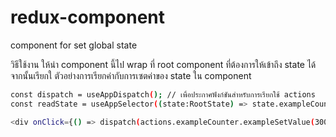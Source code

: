 # redux-component

component for set global state

วิธีใช้งาน
ให้นำ component นี้ไป wrap ที่ root component ที่ต้องการให้เข้าถึง state ได้ จากนั้นเรียกใ
ตัวอย่างการเรียกค่ากับการเซตค่าของ state ใน component

```bash
const dispatch = useAppDispatch(); // เพื่อประกาศฟังก์ชันสำหรับการเรียกใช้ actions
const readState = useAppSelector((state:RootState) => state.exampleCounter.exampleValue); // เพื่ออ่านค่า state

<div onClick={() => dispatch(actions.exampleCounter.exampleSetValue(300))}>Set</div>
```

<!--
สร้างไฟล์ globalStates.ts ไว้ที่ @/app แล้ว export default ตัวอย่างดังนี้

```bash
export default [
  // example state 1
  {
    name: "exampleCounter",
    initialState: { exampleValue: 0 },
    reducers: {
      exampleSetValue: (state: any, action: PayloadAction) => {
        state.exampleValue = action.payload;
      },
      exampleIncrease: (state: any) => {
        state.exampleValue = state.exampleValue + 1;
      },
      exampleDecrease: (state: any) => {
        state.exampleValue = state.exampleValue - 1;
      },
    },
  },
  // example state 2
  {
    name: "exampleString",
    initialState: { value: "Hello world" },
    reducers: {
      exampleSetValue: (state: any, action: PayloadAction) => {
        state.value = action.payload;
      },
    },
  },
];
``` -->
